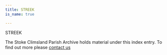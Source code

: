 ```yaml
---
title: STREEK
is_name: true

---
```


STREEK


The Stoke Climsland Parish Archive holds material under this index entry. To find out more please [contact us](/contact/)
